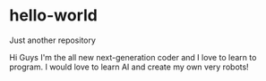 # hello-world
Just another repository

Hi Guys 
I'm the all new next-generation coder and I love to learn to program.
I would love to learn AI and create my own very robots!
